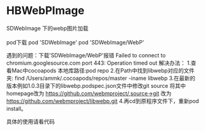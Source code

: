 # HBWebPImage
SDWebImage 下的webp图片加载\
\
pod下载
pod 'SDWebImage'
pod 'SDWebImage/WebP'

遇到的问题：下载'SDWebImage/WebP'报错
Failed to connect to chromium.googlesource.com port 443: Operation timed out
解决办法：
1.查看Mac中cocoapods 本地库路径:pod repo
2.在Path中找到libwebp对应的文件夹: find /Users/ammk/.cocoapods/repos/master -iname libwebp
3.在最新的版本例如1.0.3目录下的libwebp.podspec.json文件中修改git source
将其中homepage改为 https://github.com/webmproject/,source->git 改为 https://github.com/webmproject/libwebp.git
4.再cd到原程序文件下，重新pod install。

具体的使用请看代码
